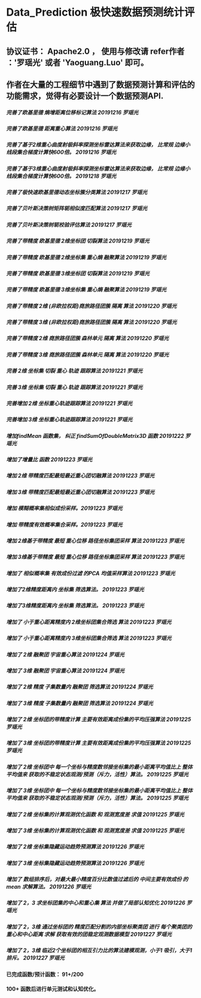 # Data_Prediction 极快速数据预测统计评估
## 协议证书： Apache2.0 ， 使用与修改请 refer作者 ：'罗瑶光' 或者 'Yaoguang.Luo' 即可。  
## 作者在大量的工程细节中遇到了数据预测计算和评估的功能需求，觉得有必要设计一个数据预测API.

##### 完善了欧基里德 熵增距离位移标记算法 20191216 罗瑶光
##### 完善了欧基里德 距离重心算法 20191216 罗瑶光
##### 完善了基于2维重心曲度射极斜率探测坐标雷达算法来获取边缘， 比常规 边缘小线段集合梯度计算快600倍。 20191216 罗瑶光
##### 完善了基于3维重心曲度射极斜率探测坐标雷达算法来获取边缘， 比常规 边缘小线段集合梯度计算快600倍。 20191218 罗瑶光
##### 完善了极快速欧基里德动态坐标簇分类算法 20191217 罗瑶光
##### 完善了贝叶斯决策树矩阵轭相似度匹配算法 20191217 罗瑶光
##### 完善了贝叶斯决策树轭校验评估算法 20191217 罗瑶光
##### 完善了带精度 欧基里德 2维坐标团 切裂算法 20191219 罗瑶光
##### 完善了带精度 欧基里德 2维坐标集 重心熵 融聚算法 20191219 罗瑶光
##### 完善了带精度 欧基里德 3维坐标团 切裂算法 20191219 罗瑶光
##### 完善了带精度 欧基里德 3维坐标集 重心熵 融聚算法 20191219 罗瑶光
##### 完善了带精度 2维 (非欧拉权距)商旅路径团簇 隔离 算法 20191220 罗瑶光
##### 完善了带精度 3维 (非欧拉权距)商旅路径团簇 隔离 算法 20191220 罗瑶光
##### 完善了带精度 2维 商旅路径团簇 森林单元 隔离 算法 20191220 罗瑶光
##### 完善了带精度 3维 商旅路径团簇 森林单元 隔离 算法 20191220 罗瑶光
##### 完善 2维 坐标集 切裂 重心 轨迹 跟踪算法 20191221 罗瑶光
##### 完善 3维 坐标集 切裂 重心 轨迹 跟踪算法 20191221 罗瑶光
##### 完善增加 2维 坐标重心轨迹跟踪算法 20191221 罗瑶光
##### 完善增加 3维 坐标重心轨迹跟踪算法 20191221 罗瑶光
##### 增加findMean 函数集， 纠正 findSumOfDoubleMatrix3D 函数 20191222 罗瑶光
##### 增加了增量比 函数 20191223 罗瑶光
##### 增加 2维 带精度匹配最短最近重心团切融算法 20191223 罗瑶光
##### 增加 3维 带精度匹配最短最近重心团切融算法 20191223 罗瑶光
##### 增加 模糊概率集相似成份采样。20191223 罗瑶光
##### 增加 带精度有效概率集合采样。20191223 罗瑶光
##### 增加 2维基于带精度 最短 重心位移 路径坐标集团采样 算法 20191223 罗瑶光
##### 增加 3维基于带精度 最短 重心位移 路径坐标集团采样 算法 20191223 罗瑶光
##### 增加了 相似概率集 有效成份过滤 的PCA 均值采样算法 20191223 罗瑶光
##### 增加了2维精度距离内 坐标集 筛选算法。 20191223 罗瑶光
##### 增加了3维精度距离内 坐标集 筛选算法。 20191223 罗瑶光
##### 增加了 小于重心距离精度内 2维坐标团集合筛选 算法 20191223 罗瑶光
##### 增加了 小于重心距离精度内 3维坐标团集合筛选 算法 20191223 罗瑶光
##### 增加了 2维 融聚团 宇宙重心算法 20191224 罗瑶光
##### 增加了 3维 融聚团 宇宙重心算法 20191224 罗瑶光
##### 增加了 2维 精度 子集数量内 融聚团 筛选算法 20191224 罗瑶光
##### 增加了 3维 精度 子集数量内 融聚团 筛选算法 20191224 罗瑶光
##### 增加了 2维 坐标团的带精度计算 主要有效距离成份集的平均压强算法 20191225 罗瑶光
##### 增加了 3维 坐标团的带精度计算 主要有效距离成份集的平均压强算法 20191225 罗瑶光
##### 增加了 2维 坐标团中 每一个坐标与精度数邻接坐标集的最小距离平均值比上 整体平均值来 获取的不稳定状态观测/预测（斥力，活性）算法。 20191225 罗瑶光
##### 增加了 3维 坐标团中 每一个坐标与精度数邻接坐标集的最小距离平均值比上 整体平均值来 获取的不稳定状态观测/预测（斥力，活性）算法。 20191225 罗瑶光
##### 增加了 2维 坐标集的计算观测优化函数 和 观测宽度差 求值 20191225 罗瑶光
##### 增加了 3维 坐标集的计算观测优化函数 和 观测宽度差 求值 20191225 罗瑶光
##### 增加了 2维 坐标集隐藏运动趋势预测算法 20191226 罗瑶光
##### 增加了 3维 坐标集隐藏运动趋势预测算法 20191226 罗瑶光
##### 增加了 数组排序后，对最大最小精度百分比数值过滤后的 中间主要有效成份 的 mean 求解算法。 20191226 罗瑶光
##### 增加了 2，3 求坐标团集的中心和重心集 算法 并做了局部认知优化 20191226 罗瑶光
##### 增加了 2，3维 通过坐标团的 精度匹配分割的内部坐标聚类团 进行 每个聚类团的 重心和中心距离 求解 获取有效的团稳定观测数据模型 20191227 罗瑶光
##### 增加了 2，3维 临近2个坐标团的相互引力比的算法建模观测，小于1 吸引，大于1 排斥。 20191227 罗瑶光 

####  已完成函数/预计函数：  91+/200
####  100+ 函数后进行单元测试和认知优化。
